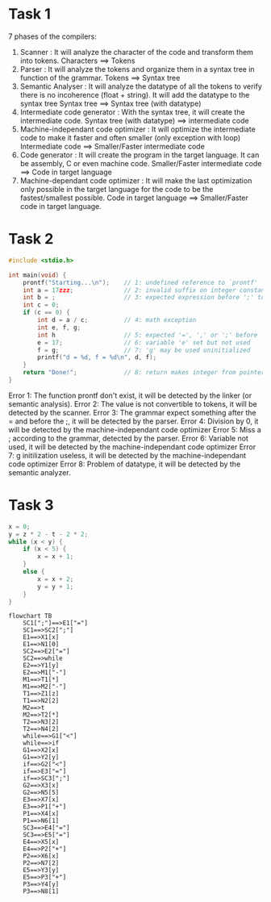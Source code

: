 # Task 1

7 phases of the compilers:

1. Scanner : It will analyze the character of the code and transform them into tokens.
   Characters ==> Tokens
2. Parser : It will analyze the tokens and organize them in a syntax tree in function of the grammar.
   Tokens ==> Syntax tree
3. Semantic Analyser : It will analyze the datatype of all the tokens to verify there is no incoherence (float + string). It will add the datatype to the syntax tree
   Syntax tree ==> Syntax tree (with datatype)
4. Intermediate code generator : With the syntax tree, it will create the intermediate code.
   Syntax tree (with datatype) ==> intermediate code
5. Machine-independant code optimizer : It will optimize the intermediate code to make it faster and often smaller (only exception with loop)
   Intermediate code ==> Smaller/Faster intermediate code
6. Code generator : It will create the program in the target language. It can be assembly, C or even machine code.
   Smaller/Faster intermediate code ==> Code in target language
7. Machine-dependant code optimizer : It will make the last optimization only possible in the target language for the code to be the fastest/smallest possible.
   Code in target language ==> Smaller/Faster code in target language.

# Task 2

```C
#include <stdio.h>

int main(void) {
    prontf("Starting...\n");    // 1: undefined reference to `prontf'
    int a = 17zzz;              // 2: invalid suffix on integer constant
    int b = ;                   // 3: expected expression before ';' token
    int c = 0;
    if (c == 0) {
        int d = a / c;          // 4: math exception
        int e, f, g;
        int h                   // 5: expected '=', ',' or ';' before 'e'
        e = 17;                 // 6: variable 'e' set but not used
        f = g;                  // 7: 'g' may be used uninitialized
        printf("d = %d, f = %d\n", d, f);
    }
    return "Done!";             // 8: return makes integer from pointer
}
```

Error 1: The function prontf don't exist, it will be detected by the linker (or semantic analysis).
Error 2: The value is not convertible to tokens, it will be detected by the scanner.
Error 3: The grammar expect something after the = and before the ;, it will be detected by the parser.
Error 4: Division by 0, it will be detected by the machine-independant code optimizer
Error 5: Miss a ; according to the grammar, detected by the parser.
Error 6: Variable not used, it will be detected by the machine-independant code optimizer
Error 7: g initilization useless, it will be detected by the machine-independant code optimizer
Error 8: Problem of datatype, it will be detected by the semantic analyzer.

# Task 3

```C
x = 0;
y = z * 2 - t - 2 * 2;
while (x < y) {
    if (x < 5) {
        x = x + 1;
    }
    else {
        x = x + 2;
        y = y + 1;
    }
}
```

```mermaid
flowchart TB
    SC1[";"]==>E1["="]
    SC1==>SC2[";"]
    E1==>X1[x]
    E1==>N1[0]
    SC2==>E2["="]
    SC2==>while
    E2==>Y1[y]
    E2==>M1["-"]
    M1==>T1[*]
    M1==>M2["-"]
    T1==>Z1[z]
    T1==>N2[2]
    M2==>t
    M2==>T2[*]
    T2==>N3[2]
    T2==>N4[2]
    while==>G1["<"]
    while==>if
    G1==>X2[x]
    G1==>Y2[y]
    if==>G2["<"]
    if==>E3["="]
    if==>SC3[";"]
    G2==>X3[x]
    G2==>N5[5]
    E3==>X7[x]
    E3==>P1["+"]
    P1==>X4[x]
    P1==>N6[1]
    SC3==>E4["="]
    SC3==>E5["="]
    E4==>X5[x]
    E4==>P2["+"]
    P2==>X6[x]
    P2==>N7[2]
    E5==>Y3[y]
    E5==>P3["+"]
    P3==>Y4[y]
    P3==>N8[1]
```
